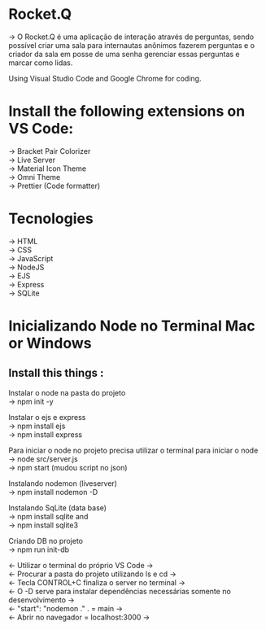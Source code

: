 # Rocket.Q

-> O Rocket.Q é uma aplicação de interação através de perguntas, sendo possível criar uma sala para internautas anônimos fazerem perguntas e o criador da sala em posse de uma senha gerenciar essas perguntas e marcar como lidas.

Using Visual Studio Code and Google Chrome for coding.

# Install the following extensions on VS Code:
-> Bracket Pair Colorizer
<br>
-> Live Server
<br>
-> Material Icon Theme
<br>
-> Omni Theme
<br>
-> Prettier (Code formatter)

# Tecnologies
-> HTML
<br> 
-> CSS
<br>
-> JavaScript
<br>
-> NodeJS
<br>
-> EJS
<br>
-> Express
<br>
-> SQLite

# Inicializando Node no Terminal Mac or Windows
## Install this things : 

Instalar o node na pasta do projeto 
<br>
-> npm init -y

Instalar o ejs e express
<br>
-> npm install ejs
<br>
-> npm install express

Para iniciar o node no projeto precisa utilizar o terminal para iniciar o node
<br>
-> node src/server.js 
<br>
-> npm start (mudou script no json)

Instalando nodemon (liveserver)
<br>
-> npm install nodemon -D

Instalando SqLite (data base)
<br>
-> npm install sqlite and
<br>
-> npm install sqlite3

Criando DB no projeto
<br>
-> npm run init-db


<- Utilizar o terminal do próprio VS Code ->
<br>
<- Procurar a pasta do projeto utilizando ls e cd ->
<br>
<- Tecla CONTROL+C finaliza o server no terminal ->
<br>
<- O -D serve para instalar dependências necessárias somente no desenvolvimento ->
<br>
<- "start": "nodemon ."  . = main ->
<br>
<- Abrir no navegador = localhost:3000 ->
